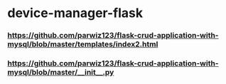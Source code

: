 # device-manager-flask

### https://github.com/parwiz123/flask-crud-application-with-mysql/blob/master/templates/index2.html
### https://github.com/parwiz123/flask-crud-application-with-mysql/blob/master/__init__.py